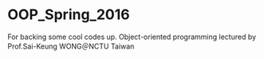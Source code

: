 # OOP_Spring_2016
For backing some cool codes up.  Object-oriented programming lectured by Prof.Sai-Keung WONG＠NCTU Taiwan
